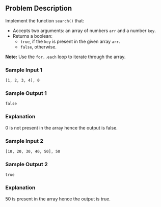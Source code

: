 ## Problem Description

Implement the function `search()` that:

- Accepts two arguments: an array of numbers `arr` and a number `key`.
- Returns a boolean:
  - `true`, if the `key` is present in the given array `arr`.
  - `false`, otherwise.

**Note:** Use the `for..each` loop to iterate through the array.

### Sample Input 1

```
[1, 2, 3, 4], 0
```

### Sample Output 1

```
false
```

### Explanation

0 is not present in the array hence the output is false.

### Sample Input 2

```
[10, 20, 30, 40, 50], 50
```

### Sample Output 2

```
true
```

### Explanation

50 is present in the array hence the output is true.
```
